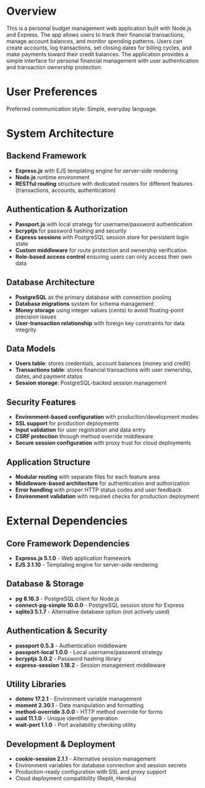 # Overview

This is a personal budget management web application built with Node.js and Express. The app allows users to track their financial transactions, manage account balances, and monitor spending patterns. Users can create accounts, log transactions, set closing dates for billing cycles, and make payments toward their credit balances. The application provides a simple interface for personal financial management with user authentication and transaction ownership protection.

# User Preferences

Preferred communication style: Simple, everyday language.

# System Architecture

## Backend Framework
- **Express.js** with EJS templating engine for server-side rendering
- **Node.js** runtime environment
- **RESTful routing** structure with dedicated routers for different features (transactions, accounts, authentication)

## Authentication & Authorization
- **Passport.js** with local strategy for username/password authentication
- **bcryptjs** for password hashing and security
- **Express sessions** with PostgreSQL session store for persistent login state
- **Custom middleware** for route protection and ownership verification
- **Role-based access control** ensuring users can only access their own data

## Database Architecture
- **PostgreSQL** as the primary database with connection pooling
- **Database migrations** system for schema management
- **Money storage** using integer values (cents) to avoid floating-point precision issues
- **User-transaction relationship** with foreign key constraints for data integrity

## Data Models
- **Users table**: stores credentials, account balances (money and credit)
- **Transactions table**: stores financial transactions with user ownership, dates, and payment status
- **Session storage**: PostgreSQL-backed session management

## Security Features
- **Environment-based configuration** with production/development modes
- **SSL support** for production deployments
- **Input validation** for user registration and data entry
- **CSRF protection** through method override middleware
- **Secure session configuration** with proxy trust for cloud deployments

## Application Structure
- **Modular routing** with separate files for each feature area
- **Middleware-based architecture** for authentication and authorization
- **Error handling** with proper HTTP status codes and user feedback
- **Environment validation** with required checks for production deployment

# External Dependencies

## Core Framework Dependencies
- **Express.js 5.1.0** - Web application framework
- **EJS 3.1.10** - Templating engine for server-side rendering

## Database & Storage
- **pg 8.16.3** - PostgreSQL client for Node.js
- **connect-pg-simple 10.0.0** - PostgreSQL session store for Express
- **sqlite3 5.1.7** - Alternative database option (not actively used)

## Authentication & Security
- **passport 0.5.3** - Authentication middleware
- **passport-local 1.0.0** - Local username/password strategy
- **bcryptjs 3.0.2** - Password hashing library
- **express-session 1.18.2** - Session management middleware

## Utility Libraries
- **dotenv 17.2.1** - Environment variable management
- **moment 2.30.1** - Date manipulation and formatting
- **method-override 3.0.0** - HTTP method override for forms
- **uuid 11.1.0** - Unique identifier generation
- **wait-port 1.1.0** - Port availability checking utility

## Development & Deployment
- **cookie-session 2.1.1** - Alternative session management
- Environment variables for database connection and session secrets
- Production-ready configuration with SSL and proxy support
- Cloud deployment compatibility (Replit, Heroku)